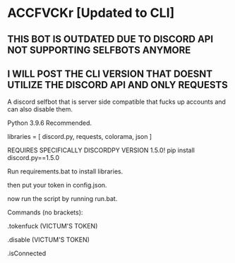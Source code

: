 # ACCFVCKr [Updated to CLI]

## THIS BOT IS OUTDATED DUE TO DISCORD API NOT SUPPORTING SELFBOTS ANYMORE
## I WILL POST THE CLI VERSION THAT DOESNT UTILIZE THE DISCORD API AND ONLY REQUESTS


A discord selfbot that is server side compatible that fucks up accounts and can also disable them.



Python 3.9.6 Recommended.



libraries = [ discord.py, requests, colorama, json ]

REQUIRES SPECIFICALLY DISCORDPY VERSION 1.5.0!
pip install discord.py==1.5.0


Run requirements.bat to install libraries.

then put your token in config.json.

now run the script by running run.bat.



Commands (no brackets):

  .tokenfuck (VICTUM'S TOKEN)

  .disable (VICTUM'S TOKEN)
  
  .isConnected
  

